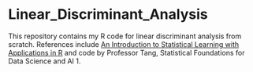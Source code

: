 # Linear_Discriminant_Analysis

This repository contains my R code for linear discriminant analysis from scratch. References include [An Introduction to Statistical Learning with Applications in R](https://www.statlearning.com/) and code by Professor Tang, Statistical Foundations for Data Science and AI 1.
